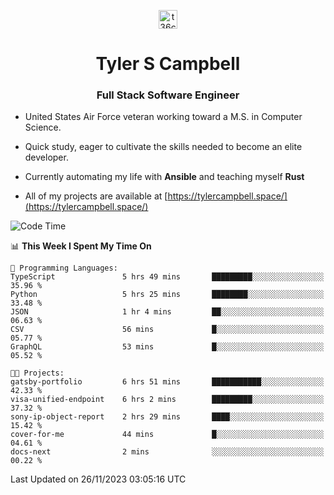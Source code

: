 <p align="center">
<a href="https://www.linkedin.com/in/t36campbell" target="blank"><img align="center" src="https://ik.imagekit.io/t36campbell/Portfolio/linkedin.png.original_m8bbGgPh6.png" alt="t36campbell" height="30" width="30" /></a>
</p>
<h1 align="center">Tyler S Campbell</h1>
<h3 align="center">Full Stack Software Engineer</h3>

* United States Air Force veteran working toward a M.S. in Computer Science.

* Quick study, eager to cultivate the skills needed to become an elite developer.

* Currently automating my life with **Ansible** and teaching myself **Rust**

* All of my projects are available at [https://tylercampbell.space/](https://tylercampbell.space/)

<!--START_SECTION:waka-->
![Code Time](http://img.shields.io/badge/Code%20Time-3%2C002%20hrs%2057%20mins-blue)

📊 **This Week I Spent My Time On** 

```text
💬 Programming Languages: 
TypeScript               5 hrs 49 mins       █████████░░░░░░░░░░░░░░░░   35.96 % 
Python                   5 hrs 25 mins       ████████░░░░░░░░░░░░░░░░░   33.48 % 
JSON                     1 hr 4 mins         ██░░░░░░░░░░░░░░░░░░░░░░░   06.63 % 
CSV                      56 mins             █░░░░░░░░░░░░░░░░░░░░░░░░   05.77 % 
GraphQL                  53 mins             █░░░░░░░░░░░░░░░░░░░░░░░░   05.52 % 

🐱‍💻 Projects: 
gatsby-portfolio         6 hrs 51 mins       ███████████░░░░░░░░░░░░░░   42.33 % 
visa-unified-endpoint    6 hrs 2 mins        █████████░░░░░░░░░░░░░░░░   37.32 % 
sony-ip-object-report    2 hrs 29 mins       ████░░░░░░░░░░░░░░░░░░░░░   15.42 % 
cover-for-me             44 mins             █░░░░░░░░░░░░░░░░░░░░░░░░   04.61 % 
docs-next                2 mins              ░░░░░░░░░░░░░░░░░░░░░░░░░   00.22 % 
```


 Last Updated on 26/11/2023 03:05:16 UTC
<!--END_SECTION:waka-->
